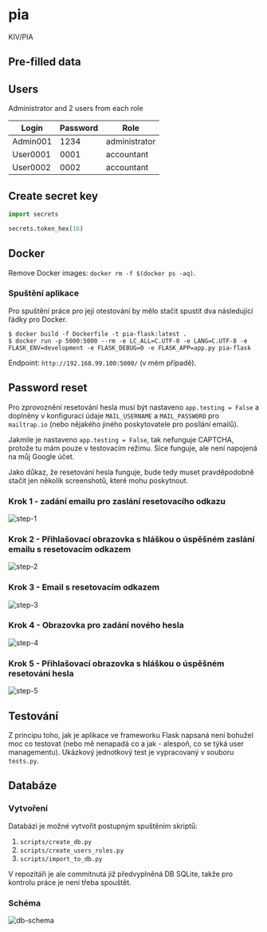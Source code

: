 # pia

KIV/PIA

## Pre-filled data

## Users

Administrator and 2 users from each role

| Login    | Password | Role          |
|----------|----------|---------------|
| Admin001 | 1234     | administrator |
| User0001 | 0001     | accountant    |
| User0002 | 0002     | accountant    |

## Create secret key

```python
import secrets

secrets.token_hex(16)
```

## Docker

Remove Docker images: `docker rm -f $(docker ps -aq)`.

### Spuštění aplikace

Pro spuštění práce pro její otestování by mělo stačit spustit dva následující řádky pro Docker.

```shell script
$ docker build -f Dockerfile -t pia-flask:latest .
$ docker run -p 5000:5000 --rm -e LC_ALL=C.UTF-8 -e LANG=C.UTF-8 -e FLASK_ENV=development -e FLASK_DEBUG=0 -e FLASK_APP=app.py pia-flask
```

Endpoint: `http://192.168.99.100:5000/` (v mém případě).

## Password reset

Pro zprovoznění resetování hesla musí být nastaveno `app.testing = False` a doplněny v konfiguraci údaje `MAIL_USERNAME` a `MAIL_PASSWORD` pro `mailtrap.io` (nebo nějakého jiného poskytovatele pro posílání emailů).

Jakmile je nastaveno `app.testing = False`, tak nefunguje CAPTCHA, protože tu mám pouze v testovacím režimu.
Sice funguje, ale není napojená na můj Google účet.

Jako důkaz, že resetování hesla funguje, bude tedy muset pravděpodobně stačit jen několik screenshotů, které mohu poskytnout.

### Krok 1 - zadání emailu pro zaslání resetovacího odkazu

![step-1](imgs/step-1.png "Step 1")

### Krok 2 - Přihlašovací obrazovka s hláškou o úspěšném zaslání emailu s resetovacím odkazem

![step-2](imgs/step-2.png "Step 2")

### Krok 3 - Email s resetovacím odkazem

![step-3](imgs/step-3.png "Step 3")

### Krok 4 - Obrazovka pro zadání nového hesla

![step-4](imgs/step-4.png "Step 4")

### Krok 5 - Přihlašovací obrazovka s hláškou o úspěšném resetování hesla

![step-5](imgs/step-5.png "Step 5")

## Testování

Z principu toho, jak je aplikace ve frameworku Flask napsaná není bohužel moc co testovat (nebo mě nenapadá co a jak - alespoň, co se týká user managementu).
Ukázkový jednotkový test je vypracovaný v souboru `tests.py`.

## Databáze

### Vytvoření

Databázi je možné vytvořit postupným spuštěním skriptů:

1. `scripts/create_db.py`
2. `scripts/create_users_roles.py`
3. `scripts/import_to_db.py`

V repozitáři je ale commitnutá již předvyplněná DB SQLite, takže pro kontrolu práce je není třeba spouštět.

### Schéma

![db-schema](imgs/db.png "DB Schema")
